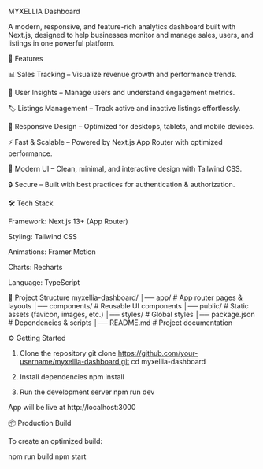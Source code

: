 MYXELLIA Dashboard

A modern, responsive, and feature-rich analytics dashboard built with Next.js, designed to help businesses monitor and manage sales, users, and listings in one powerful platform.

🚀 Features

📊 Sales Tracking – Visualize revenue growth and performance trends.

👥 User Insights – Manage users and understand engagement metrics.

🏷️ Listings Management – Track active and inactive listings effortlessly.

📱 Responsive Design – Optimized for desktops, tablets, and mobile devices.

⚡ Fast & Scalable – Powered by Next.js App Router with optimized performance.

🎨 Modern UI – Clean, minimal, and interactive design with Tailwind CSS.

🔒 Secure – Built with best practices for authentication & authorization.

🛠️ Tech Stack

Framework: Next.js 13+
 (App Router)

Styling: Tailwind CSS

Animations: Framer Motion

Charts: Recharts

Language: TypeScript

📂 Project Structure
myxellia-dashboard/
│── app/               # App router pages & layouts
│── components/        # Reusable UI components
│── public/            # Static assets (favicon, images, etc.)
│── styles/            # Global styles
│── package.json       # Dependencies & scripts
│── README.md          # Project documentation

⚙️ Getting Started
1. Clone the repository
git clone https://github.com/your-username/myxellia-dashboard.git
cd myxellia-dashboard

2. Install dependencies
npm install

3. Run the development server
npm run dev


App will be live at http://localhost:3000

📦 Production Build

To create an optimized build:

npm run build
npm start
